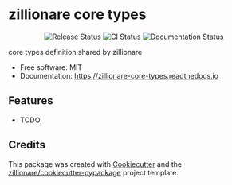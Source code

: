 # zillionare core types


<p align="center">
<a href="https://pypi.python.org/pypi/zillionare_core_types">
    <img src="https://img.shields.io/pypi/v/zillionare_core_types.svg"
        alt = "Release Status">
</a>

<a href="https://github.com/zillionare/zillionare_core_types/actions">
    <img src="https://github.com/zillionare/zillionare_core_types/actions/workflows/main.yml/badge.svg?branch=release" alt="CI Status">
</a>

<a href="https://zillionare-core-types.readthedocs.io/en/latest/?badge=latest">
    <img src="https://readthedocs.org/projects/zillionare-core-types/badge/?version=latest" alt="Documentation Status">
</a>

</p>


core types definition shared by zillionare


* Free software: MIT
* Documentation: <https://zillionare-core-types.readthedocs.io>


## Features

* TODO

## Credits

This package was created with [Cookiecutter](https://github.com/audreyr/cookiecutter) and the [zillionare/cookiecutter-pypackage](https://github.com/zillionare/cookiecutter-pypackage) project template.
